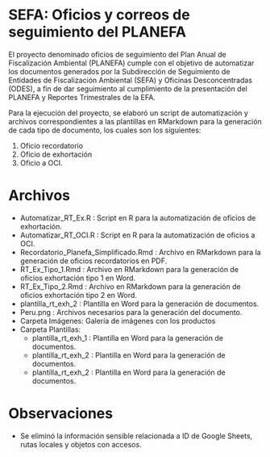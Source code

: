 # SEFA: Oficios y correos de seguimiento del PLANEFA
El proyecto denominado oficios de seguimiento del Plan Anual de Fiscalización Ambiental (PLANEFA) cumple con el objetivo de automatizar los documentos generados por la Subdirección de Seguimiento de Entidades de Fiscalización Ambiental (SEFA) y Oficinas Desconcentradas (ODES), a fin de dar seguimiento al cumplimiento de la presentación del PLANEFA y Reportes Trimestrales de la EFA.

Para la ejecución del proyecto, se elaboró un script de automatización y archivos correspondientes a las plantillas en RMarkdown para la generación de cada tipo de documento, los cuales son los siguientes: 
1. Oficio recordatorio
2. Oficio de exhortación
3. Oficio a OCI.

# Archivos
- Automatizar_RT_Ex.R : Script en R para la automatización de oficios de exhortación.
- Automatizar_RT_OCI.R : Script en R para la automatización de oficios a OCI.
- Recordatorio_Planefa_Simplificado.Rmd : Archivo en RMarkdown para la generación de oficios recordatorios en PDF. 
- RT_Ex_Tipo_1.Rmd : Archivo en RMarkdown para la generación de oficios exhortación tipo 1 en Word. 
- RT_Ex_Tipo_2.Rmd : Archivo en RMarkdown para la generación de oficios exhortación tipo 2 en Word.
- plantilla_rt_exh_2 : Plantilla en Word para la generación de documentos.
- Peru.png : Archivos necesarios para la generación del documento.
- Carpeta Imágenes: Galería de imágenes con los productos
- Carpeta Plantillas:
    - plantilla_rt_exh_1 : Plantilla en Word para la generación de documentos.
    - plantilla_rt_exh_2 : Plantilla en Word para la generación de documentos.
    - plantilla_rt_exh_2 : Plantilla en Word para la generación de documentos.

# Observaciones
- Se eliminó la información sensible relacionada a ID de Google Sheets, rutas locales y objetos con accesos.
